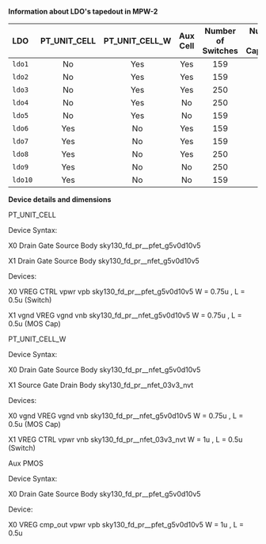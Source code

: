 **Information about LDO's tapedout in MPW-2**


| LDO           | PT_UNIT_CELL  | PT_UNIT_CELL_W | Aux Cell  | Number of Switches | Number of Capacitor |
| :------------ |   :---:       | :--------:     | :-------: | :-----------------:| :------------------:|
| `ldo1`        | No            | Yes            | Yes       | 159                | 5                   |
| `ldo2`        | No            | Yes            | Yes       | 159                | 10                  |
| `ldo3`        | No            | Yes            | Yes       | 250                | 10                  |
| `ldo4`        | No            | Yes            | No        | 250                | 10                  |
| `ldo5`        | No            | Yes            | No        | 159                | 10                  |
| `ldo6`        | Yes           | No             | Yes       | 159                | 5                   |
| `ldo7`        | Yes           | No             | Yes       | 159                | 10                  |
| `ldo8`        | Yes           | No             | Yes       | 250                | 10                  |
| `ldo9`        | Yes           | No             | No        | 250                | 10                  |
| `ldo10`       | Yes           | No             | No        | 159                | 10                  |



**Device details and dimensions**


PT_UNIT_CELL

Device Syntax:

X0 Drain Gate Source Body sky130_fd_pr__pfet_g5v0d10v5

X1 Drain Gate Source Body sky130_fd_pr__nfet_g5v0d10v5

Devices:

X0 VREG CTRL vpwr vpb sky130_fd_pr__pfet_g5v0d10v5 W = 0.75u , L = 0.5u (Switch)

X1 vgnd VREG vgnd vnb sky130_fd_pr__nfet_g5v0d10v5 W = 0.75u , L = 0.5u (MOS Cap)


PT_UNIT_CELL_W

Device Syntax:

X0 Drain Gate Source Body  sky130_fd_pr__nfet_g5v0d10v5

X1 Source Gate Drain Body  sky130_fd_pr__nfet_03v3_nvt

Devices:

X0 vgnd VREG vgnd vnb sky130_fd_pr__nfet_g5v0d10v5 W = 0.75u , L = 0.5u (MOS Cap)

X1 VREG CTRL vpwr vnb sky130_fd_pr__nfet_03v3_nvt    W = 1u ,  L = 0.5u (Switch)

Aux PMOS

Device Syntax:

X0 Drain Gate Source Body sky130_fd_pr__pfet_g5v0d10v5

Device:

X0 VREG cmp_out vpwr vpb sky130_fd_pr__pfet_g5v0d10v5 W = 1u ,  L = 0.5u



